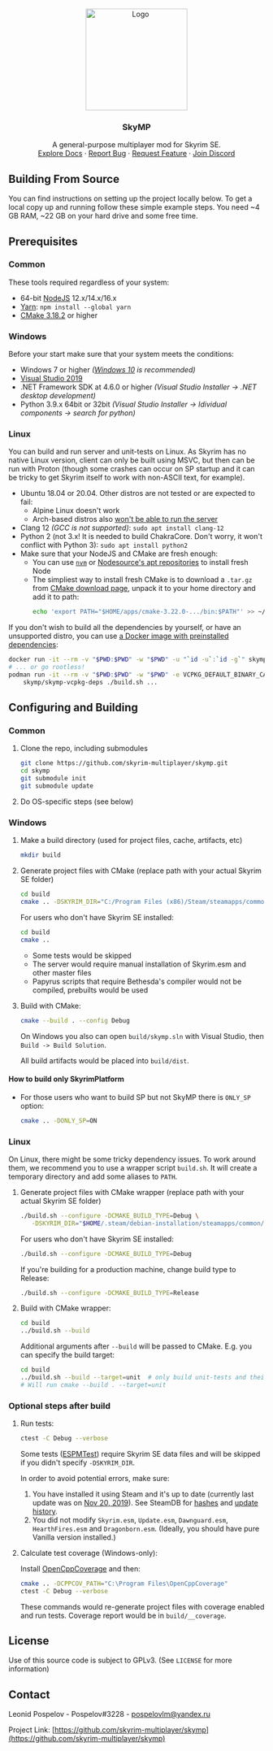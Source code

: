 <!-- PROJECT LOGO -->
<br />
<p align="center">
  <a href="https://skymp.io">
    <img src="skymp.jpg" alt="Logo" width="200" height="200">
  </a>
  <h3 align="center">SkyMP</h3>

  <p align="center">
    A general-purpose multiplayer mod for Skyrim SE. 
    <br>
    <a href="https://github.com/skyrim-multiplayer/skymp/tree/main/docs">Explore Docs</a>
    ·
    <a href="https://github.com/skyrim-multiplayer/skymp/issues">Report Bug</a>
    ·
    <a href="https://github.com/skyrim-multiplayer/skymp/issues">Request Feature</a> 
    ·
    <a href="https://discord.gg/k39uQ9Yudt">Join Discord</a>
  </p>
</p>

## Building From Source

You can find instructions on setting up the project locally below. To get a local copy up and running follow these simple example steps. You need ~4 GB RAM, ~22 GB on your hard drive and some free time.

## Prerequisites

### Common

These tools required regardless of your system:

- 64-bit [NodeJS](https://nodejs.org/en/download/) 12.x/14.x/16.x
- [Yarn](https://yarnpkg.com/getting-started/install): `npm install --global yarn`
- [CMake 3.18.2](https://cmake.org/download/) or higher

### Windows

Before your start make sure that your system meets the conditions:

- Windows 7 or higher _([Windows 10](https://www.microsoft.com/en-us/software-download/windows10) is recommended)_
- [Visual Studio 2019](https://visualstudio.microsoft.com/downloads/)
- .NET Framework SDK at 4.6.0 or higher _(Visual Studio Installer -> .NET desktop development)_
- Python 3.9.x 64bit or 32bit _(Visual Studio Installer -> Idividual components -> search for python)_

### Linux

You can build and run server and unit-tests on Linux.
As Skyrim has no native Linux version, client can only be built using MSVC,
but then can be run with Proton (though some crashes can occur on SP startup
and it can be tricky to get Skyrim itself to work with non-ASCII text, for example).

- Ubuntu 18.04 or 20.04. Other distros are not tested or are expected to fail:
  - Alpine Linux doesn't work
  - Arch-based distros also [won't be able to run the server](https://github.com/chakra-core/ChakraCore/issues/6613)
- Clang 12 _(GCC is not supported)_: `sudo apt install clang-12`
- Python 2 (not 3.x! It is needed to build ChakraCore. Don't worry, it won't conflict with Python 3):
  `sudo apt install python2`
- Make sure that your NodeJS and CMake are fresh enough:
  - You can use [`nvm`](https://github.com/nvm-sh/nvm) or [Nodesource's apt repositories](https://github.com/nodesource/distributions) to install fresh Node
  - The simpliest way to install fresh CMake is to download a `.tar.gz` from [CMake download page](https://cmake.org/download/),
    unpack it to your home directory and add it to path:
    ```sh
    echo 'export PATH="$HOME/apps/cmake-3.22.0-.../bin:$PATH"' >> ~/.bashrc
    ```

If you don't wish to build all the dependencies by yourself, or have an unsupported distro,
you can use [a Docker image with preinstalled dependencies](https://hub.docker.com/r/skymp/skymp-vcpkg-deps):

```sh
docker run -it --rm -v "$PWD:$PWD" -w "$PWD" -u "`id -u`:`id -g`" skymp/skymp-vcpkg-deps ./build.sh ...
# ... or go rootless!
podman run -it --rm -v "$PWD:$PWD" -w "$PWD" -e VCPKG_DEFAULT_BINARY_CACHE=/home/skymp/.cache/vcpkg/archives \
    skymp/skymp-vcpkg-deps ./build.sh ...
```

## Configuring and Building

### Common

1. Clone the repo, including submodules

   ```sh
   git clone https://github.com/skyrim-multiplayer/skymp.git
   cd skymp
   git submodule init
   git submodule update
   ```

2. Do OS-specific steps (see below)

### Windows

1. Make a build directory (used for project files, cache, artifacts, etc)
   ```sh
   mkdir build
   ```
2. Generate project files with CMake (replace path with your actual Skyrim SE folder)

   ```sh
   cd build
   cmake .. -DSKYRIM_DIR="C:/Program Files (x86)/Steam/steamapps/common/Skyrim Special Edition"
   ```

   For users who don't have Skyrim SE installed:

   ```sh
   cd build
   cmake ..
   ```

   - Some tests would be skipped
   - The server would require manual installation of Skyrim.esm and other master files
   - Papyrus scripts that require Bethesda's compiler would not be compiled, prebuilts would be used

3. Build with CMake:

   ```sh
   cmake --build . --config Debug
   ```

   On Windows you also can open `build/skymp.sln` with Visual Studio, then `Build -> Build Solution`.

   All build artifacts would be placed into `build/dist`.

#### How to build only SkyrimPlatform

- For those users who want to build SP but not SkyMP there is `ONLY_SP` option:

  ```sh
  cmake .. -DONLY_SP=ON
  ```

### Linux

On Linux, there might be some tricky dependency issues. To work around them,
we recommend you to use a wrapper script `build.sh`. It will create a temporary
directory and add some aliases to `PATH`.

1. Generate project files with CMake wrapper (replace path with your actual Skyrim SE folder)

   ```sh
   ./build.sh --configure -DCMAKE_BUILD_TYPE=Debug \
      -DSKYRIM_DIR="$HOME/.steam/debian-installation/steamapps/common/Skyrim Special Edition"
   ```

   For users who don't have Skyrim SE installed:

   ```sh
   ./build.sh --configure -DCMAKE_BUILD_TYPE=Debug
   ```

   If you're building for a production machine, change build type to Release:

   ```sh
   ./build.sh --configure -DCMAKE_BUILD_TYPE=Release
   ```

2. Build with CMake wrapper:
   ```sh
   cd build
   ../build.sh --build
   ```
   Additional arguments after `--build` will be passed to CMake. E.g. you can specify the build target:
   ```sh
   cd build
   ../build.sh --build --target=unit  # only build unit-tests and their dependencies
   # Will run cmake --build . --target=unit
   ```

### Optional steps after build

1. Run tests:

   ```sh
   ctest -C Debug --verbose
   ```

   Some tests ([ESPMTest](https://github.com/skyrim-multiplayer/skymp/blob/main/skymp5-server/cpp/unit/EspmTest.cpp)) require Skyrim SE data files and will be skipped if you didn't specify `-DSKYRIM_DIR`.

   In order to avoid potential errors, make sure:

   1. You have installed it using Steam and it's up to date (currently last update was on [Nov 20, 2019](https://steamdb.info/depot/489832/history/?changeid=M:8702665189575304780)). See SteamDB for [hashes](https://steamdb.info/depot/489832/?show_hashes) and [update history](https://steamdb.info/depot/489832/history/).
   2. You did not modify `Skyrim.esm`, `Update.esm`, `Dawnguard.esm`, `HearthFires.esm` and `Dragonborn.esm`. (Ideally, you should have pure Vanilla version installed.)

2. Calculate test coverage (Windows-only):

   Install [OpenCppCoverage](https://github.com/OpenCppCoverage/OpenCppCoverage/releases) and then:

   ```sh
   cmake .. -DCPPCOV_PATH="C:\Program Files\OpenCppCoverage"
   ctest -C Debug --verbose
   ```

   These commands would re-generate project files with coverage enabled and run tests. Coverage report would be in `build/__coverage`.

## License

Use of this source code is subject to GPLv3. (See `LICENSE` for more information)

<!-- CONTACT -->

## Contact

Leonid Pospelov - Pospelov#3228 - pospelovlm@yandex.ru

Project Link: [https://github.com/skyrim-multiplayer/skymp](https://github.com/skyrim-multiplayer/skymp)
